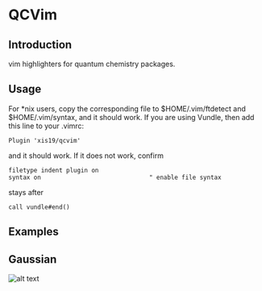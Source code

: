 QCVim
===

Introduction
---
vim highlighters for quantum chemistry packages.

Usage
----
For \*nix users, copy the corresponding file to $HOME/.vim/ftdetect and $HOME/.vim/syntax, and it should work. If you are using Vundle, then add this line to your .vimrc:

    Plugin 'xis19/qcvim'

and it should work. If it does not work, confirm

    filetype indent plugin on
    syntax on                              " enable file syntax

stays after

    call vundle#end()

Examples
----

## Gaussian
![alt text](https://raw.githubusercontent.com/xis19/qcvim/master/readme/gaussian.png)
